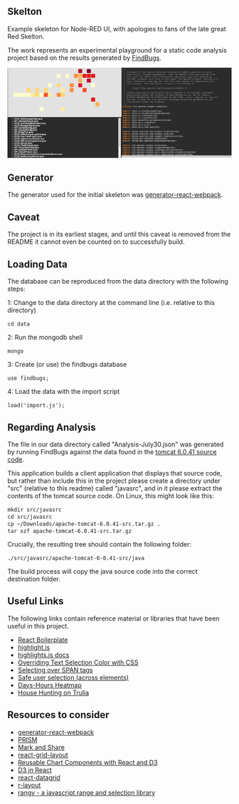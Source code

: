 ## Skelton

Example skeleton for Node-RED UI, with apologies to fans of the late great Red Skelton.

The work represents an experimental playground for a static code analysis project based on the results
generated by [FindBugs](http://findbugs.sourceforge.net).

![Screenshot](/src/images/skelton1.png?raw=true "Skelton screenshot")

## Generator

The generator used for the initial skeleton was [generator-react-webpack](https://github.com/newtriks/generator-react-webpack).

## Caveat

The project is in its earliest stages, and until this caveat is removed from the README it cannot even be counted on to successfully build.

## Loading Data

The database can be reproduced from the data directory with the following steps:

1: Change to the data directory at the command line (i.e. relative to this directory)

    cd data

2: Run the mongodb shell

    mongo

3: Create (or use) the findbugs database

    use findbugs;

4: Load the data with the import script

    load('import.js');

## Regarding Analysis

The file in our data directory called "Analysis-July30.json" was generated by running FindBugs against the
data found in the [tomcat 6.0.41 source code](https://archive.apache.org/dist/tomcat/tomcat-6/v6.0.41/src/apache-tomcat-6.0.41-src.tar.gz).

This application builds a client application that displays that source code, but rather than include this in the project
please create a directory under "src" (relative to this readme) called "javasrc", and in it please extract the contents
of the tomcat source code. On Linux, this might look like this:

```
mkdir src/javasrc
cd src/javasrc
cp ~/Downloads/apache-tomcat-6.0.41-src.tar.gz .
tar xzf apache-tomcat-6.0.41-src.tar.gz
```

Crucially, the resulting tree should contain the following folder:

    ./src/javasrc/apache-tomcat-6-0.41-src/java

The build process will copy the java source code into the correct destination folder.

## Useful Links

The following links contain reference material or libraries that have been useful in this project.

* [React Boilerplate](https://github.com/mbrio/react-boilerplate)
* [highlight.js](https://highlightjs.org/)
* [highlights.js docs](http://highlightjs.readthedocs.org/en/latest/)
* [Overriding Text Selection Color with CSS](https://css-tricks.com/overriding-the-default-text-selection-color-with-css/)
* [Selecting over SPAN tags](http://stackoverflow.com/questions/3904400/how-to-highlight-user-selected-text-within-a-piece-of-text-which-has-already-bee?rq=1)
* [Safe user selection (across elements)](http://stackoverflow.com/questions/304837/javascript-user-selection-highlighting?rq=1)
* [Days-Hours Heatmap](http://bl.ocks.org/oyyd/859fafc8122977a3afd6)
* [House Hunting on Trulia](http://www.trulia.com/vis/tru247/)

## Resources to consider

* [generator-react-webpack](https://github.com/newtriks/generator-react-webpack)
* [PRISM](http://prismjs.com/index.html)
* [Mark and Share](https://github.com/SmartTeleMax/MaSha)
* [react-grid-layout](https://github.com/STRML/react-grid-layout)
* [Reusable Chart Components with React and D3](http://busypeoples.github.io/post/d3-with-react-js/)
* [D3 in React](http://nicolashery.com/integrating-d3js-visualizations-in-a-react-app/)
* [react-datagrid](https://github.com/zippyui/react-datagrid)
* [r-layout](https://github.com/Zinggi/RLayout)
* [rangy - a javascript range and selection library](https://github.com/timdown/rangy)

